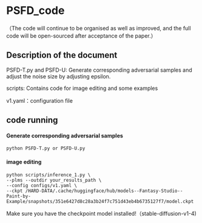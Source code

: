 # PSFD_code

（The code will continue to be organised as well as improved, and the full code will be open-sourced after acceptance of the paper.）
## Description of the document

PSFD-T.py and PSFD-U: Generate corresponding adversarial samples and adjust the noise size by adjusting epsilon.

scripts: Contains code for image editing and some examples

v1.yaml：configuration file

## code running

#### Generate corresponding adversarial samples

```shell1
python PSFD-T.py or PSFD-U.py
```

#### image editing

```shell
python scripts/inference_1.py \
--plms --outdir your_results_path \
--config configs/v1.yaml \
--ckpt /HARD-DATA/.cache/huggingface/hub/models--Fantasy-Studio--Paint-by-Example/snapshots/351e6427d8c28a3b24f7c751d43eb4b6735127f7/model.ckpt
```

Make sure you have the checkpoint model installed!（stable-diffusion-v1-4)

